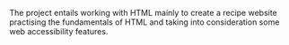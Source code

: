 The project entails working with HTML mainly to create a recipe website practising the fundamentals of HTML and taking into consideration some web accessibility features.
